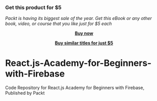 
### Get this product for $5

<i>Packt is having its biggest sale of the year. Get this eBook or any other book, video, or course that you like just for $5 each</i>


<b><p align='center'>[Buy now](https://packt.link/9781839216251)</p></b>


<b><p align='center'>[Buy similar titles for just $5](https://subscription.packtpub.com/search)</p></b>


# React.js-Academy-for-Beginners-with-Firebase
Code Repository for React.js Academy for Beginners with Firebase, Published by Packt
